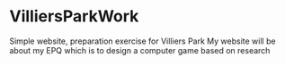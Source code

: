 # VilliersParkWork
Simple website, preparation exercise for Villiers Park
My website will be about my EPQ which is to design a computer game based on research
